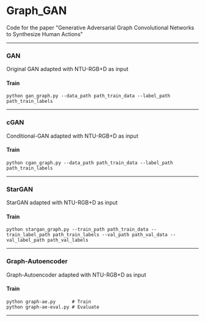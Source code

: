# Graph_GAN
Code for the paper "Generative Adversarial Graph Convolutional Networks to Synthesize Human Actions"


---
### GAN
Original GAN adapted with NTU-RGB+D as input

#### Train
```
python gan_graph.py --data_path path_train_data --label_path path_train_labels
```

---
### cGAN
Conditional-GAN adapted with NTU-RGB+D as input

#### Train
```
python cgan_graph.py --data_path path_train_data --label_path path_train_labels
```

---
### StarGAN
StarGAN adapted with NTU-RGB+D as input

#### Train
```
python stargan_graph.py --train_path path_train_data --train_label_path path_train_labels --val_path path_val_data --val_label_path path_val_labels
```


---
### Graph-Autoencoder
Graph-Autoencoder adapted with NTU-RGB+D as input

#### Train
```
python graph-ae.py      # Train
python graph-ae-eval.py # Evaluate
```
---
